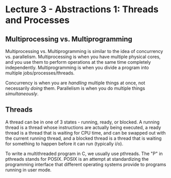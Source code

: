 # Lecture 3 - Abstractions 1: Threads and Processes

## Multiprocessing vs. Multiprogramming
Multiprocessing vs. Multiprogramming is similar to the idea of concurrency vs. parallelism.
Multiprocessing is when you have multiple physical cores, and you use them to perform
operations at the same time completely independently. Multiprogramming is when you divide
a program into multiple jobs/processes/threads.

Concurrency is when you are _handling_ multiple things at once, not necessarily _doing_
them. Parallelism is when you do multiple things _simultaneously_.

## Threads
A thread can be in one of 3 states - running, ready, or blocked. A running thread is a
thread whose instructions are actually being executed, a ready thread is a thread that is 
waiting for CPU time, and can be swapped out with the current running thread, and a blocked
thread is a thread that is waiting for something to happen before it can run (typically i/o).

To write a multithreaded program in C, we usually use pthreads. The "P" in pthreads stands
for POSIX. POSIX is an attempt at standardizing the programming interface that different
operating systems provide to programs running in user mode.